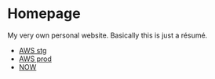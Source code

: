 # Homepage
My very own personal website. Basically this is just a résumé.

* [AWS stg](http://ivantsyba.com-dev.s3-website.eu-central-1.amazonaws.com/)
* [AWS prod](http://ivantsyba.com-production.s3-website.eu-central-1.amazonaws.com/)
* [NOW](https://homepage.tsybaivan.now.sh/)
